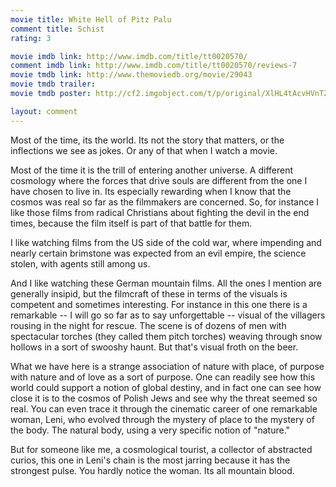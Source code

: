 ```yaml
---
movie title: White Hell of Pitz Palu
comment title: Schist
rating: 3

movie imdb link: http://www.imdb.com/title/tt0020570/
comment imdb link: http://www.imdb.com/title/tt0020570/reviews-7
movie tmdb link: http://www.themoviedb.org/movie/29043
movie tmdb trailer: 
movie tmdb poster: http://cf2.imgobject.com/t/p/original/XlHL4tAcvHVnTZzGnywuVMON17.jpg

layout: comment
---
```


Most of the time, its the world. Its not the story that matters, or the inflections we see as jokes. Or any of that when I watch a movie. 

Most of the time it is the trill of entering another universe. A different cosmology where the forces that drive souls are different from the one I have chosen to live in. Its especially rewarding when I know that the cosmos was real so far as the filmmakers are concerned. So, for instance I like those films from radical Christians about fighting the devil in the end times, because the film itself is part of that battle for them.

I like watching films from the US side of the cold war, where impending and nearly certain brimstone was expected from an evil empire, the science stolen, with agents still among us.

And I like watching these German mountain films. All the ones I mention are generally insipid, but the filmcraft of these in terms of the visuals is competent and sometimes interesting. For instance in this one there is a remarkable -- I will go so far as to say unforgettable -- visual of the villagers rousing in the night for rescue. The scene is of dozens of men with spectacular torches (they called them pitch torches) weaving through snow hollows in a sort of swooshy haunt. But that's visual froth on the beer.

What we have here is a strange association of nature with place, of purpose with nature and of love as a sort of purpose. One can readily see how this world could support a notion of global destiny, and in fact one can see how close it is to the cosmos of Polish Jews and see why the threat seemed so real. You can even trace it through the cinematic career of one remarkable woman, Leni, who evolved through the mystery of place to the mystery of the body. The natural body, using a very specific notion of "nature."

But for someone like me, a cosmological tourist, a collector of abstracted curios, this one in Leni's chain is the most jarring because it has the strongest pulse. You hardly notice the woman. Its all mountain blood.